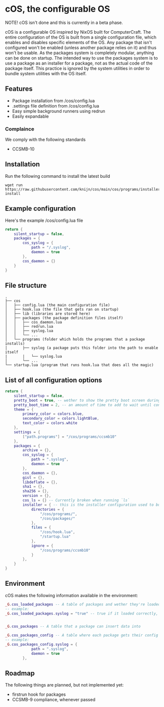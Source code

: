 # cOS, the configurable OS

NOTE! cOS isn't done and this is currently in a beta phase.

cOS is a configurable OS inspired by NixOS built for ComputerCraft. The entire configuration of the OS is built from a single configuration file, which enables and disables specific elements of the OS. 
Any package that isn't configured won't be enabled (unless another package relies on it) and thus won't be usable.
As the packages system is completely modular, anything can be done on startup. The intended way to use the packages system is to use a package as an installer for a package, not as the actual code of the package itself. 
This practice is ignored by the system utilities in order to bundle system utilities with the OS itself.

## Features
- Package installation from /cos/config.lua
- .settings file definition from /cos/config.lua
- Easy simple background runners using redrun
- Easily expandable

### Complaince
We comply with the following standards
- CCSMB-10

## Installation
Run the following command to install the latest build
```
wget run https://raw.githubusercontent.com/knijn/cos/main/cos/programs/installer/installer.lua install
```

## Example configuration
Here's the example /cos/config.lua file
```lua
return {
    silent_startup = false,
    packages = {
        cos_syslog = {
            path = "/.syslog",
            daemon = true
        },
        cos_daemon = {}
    }
}
```

## File structure
```
.
├── cos
│   ├── config.lua (the main configuration file)
│   ├── hook.lua (the file that gets ran on startup)
│   ├── lib (libraries are stored here)   
│   ├── packages (the package definition files itself)
│   │   ├── cos_daemon.lua
│   │   ├── redrun.lua
│   │   ├── syslog.lua
│   │   └── ...
│   └── programs (folder which holds the programs that a package installs)
│       ├── syslog (a package puts this folder into the path to enable itself
|       |   └── syslog.lua
│       └── ... 
└── startup.lua (program that runs hook.lua that does all the magic)
```

## List of all configuration options
```lua
return {
    silent_startup = false,
    pretty_boot = true, -- wether to show the pretty boot screen during bootup
    pretty_boot_time = 2, -- an amount of time to add to wait until continuing. this is to make the actual screen visible
    theme = {
        primary_color = colors.blue,
        secondary_color = colors.lightBlue,
        text_color = colors.white
    },
    settings = {
        ["path.programs"] = "/cos/programs/ccsmb10"
    },
    packages = {
        archive = {},
        cos_syslog = {
            path = ".syslog",
            daemon = true
        },
        cos_daemon = {},
        gist = {},
        libdeflate = {},
        sha1 = {},
        sha256 = {},
        version = {},
        cos_ls = {} -- Currently broken when running `ls`
        installer = { -- this is the installer configuration used to build cos
            directories = {
                "/cos/programs/",
                "/cos/packages/"
            },
            files = {
                "/cos/hook.lua",
                "/startup.lua"
            },
            ignore = {
                "/cos/programs/ccsmb10"
            }
        },
    }
}
```

## Environment
cOS makes the following information available in the environment:
```lua
_G.cos_loaded_packages -- A table of packages and wether they're loaded or not
-- example:
_G.cos_loaded_packages.syslog = "true" -- true if it loaded correctly, false if it didnt


_G.cos_packages -- A table that a package can insert data into

_G.cos_packages_config -- A table where each package gets their config inserted into
-- example:
_G.cos_packages_config.syslog = {
            path = ".syslog",
            daemon = true
        },
```

## Roadmap
The following things are planned, but not implemented yet:
- firstrun hook for packages
- CCSMB-9 compliance, whenever passed
